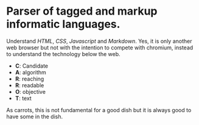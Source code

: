 # Parser of tagged and markup informatic languages.
Understand *HTML*, *CSS*, *Javascript* and *Markdown*. Yes, it is only another web browser but not with the intention to compete with chromium, instead to understand the technology below the web. 

+ **C**: Candidate
+ **A**: algorithm
+ **R**: reaching
+ **R**: readable
+ **O**: objective
+ **T**: text

As carrots, this is not fundamental for a good dish but it is always good to have some in the dish.

